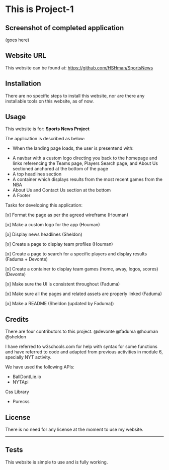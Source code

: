 # This is Project-1

## Screenshot of completed application
(goes here)

## Website URL

This website can be found at: https://github.com/HSHman/SportsNews


## Installation

There are no specific steps to install this website, nor are there any installable tools on this website, as of now.


## Usage 

This website is for: **Sports News Project**

The application is described as below:

* When the landing page loads, the user is presentend with:
- A navbar with a custom logo directing you back to the homepage and links referencing the Teams page, Players Search page, and About Us sectioned anchored at the bottom of the page
- A top headlines section
- A container which displays results from the most recent games from the NBA
- About Us and Contact Us section at the bottom
- A Footer


Tasks for developing this application:

[x] Format the page as per the agreed wireframe (Houman)

[x] Make a custom logo for the app (Houman)

[x] Display news headlines (Sheldon)

[x] Create a page to display team profiles (Houman)

[x] Create a page to search for a specific players and display results (Faduma + Devonte)

[x] Create a container to display team games (home, away, logos, scores) (Devonte)

[x] Make sure the UI is consistent throughout (Faduma)

[x] Make sure all the pages and related assets are properly linked (Faduma)

[x] Make a README (Sheldon (updated by Faduma))

## Credits

There are four contributors to this project. @devonte @faduma @houman @sheldon

I have referred to w3schools.com for help with syntax for some functions and have referred to code and adapted from previous activities in module 6, specially NYT activity.

We have used the following APIs:
- BallDontLie.io
- NYTApi


Css Library
- Purecss


## License

There is no need for any license at the moment to use my website.

---


## Tests

This website is simple to use and is fully working.
